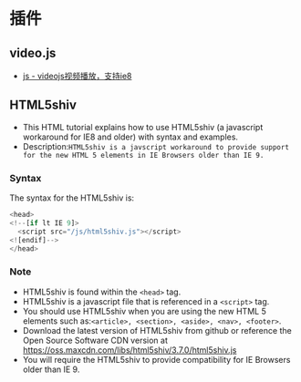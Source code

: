 # 插件
## video.js
- [js - videojs视频播放，支持ie8](http://blog.csdn.net/u012246458/article/details/44495353)
## HTML5shiv
- This HTML tutorial explains how to use HTML5shiv (a javascript workaround for IE8 and older) with syntax and examples.
- Description:`HTML5shiv is a javscript workaround to provide support for the new HTML 5 elements in IE Browsers older than IE 9.`
### Syntax

The syntax for the HTML5shiv is:
```js
<head>
<!--[if lt IE 9]>
  <script src="/js/html5shiv.js"></script>
<![endif]-->
</head>
```
### Note
- HTML5shiv is found within the `<head>` tag.
- HTML5shiv is a javascript file that is referenced in a `<script>` tag.
- You should use HTML5shiv when you are using the new HTML 5 elements such as:`<article>, <section>, <aside>, <nav>, <footer>`.
- Download the latest version of HTML5shiv from github or reference the Open Source Software CDN version at https://oss.maxcdn.com/libs/html5shiv/3.7.0/html5shiv.js
- You will require the HTML5shiv to provide compatibility for IE Browsers older than IE 9.